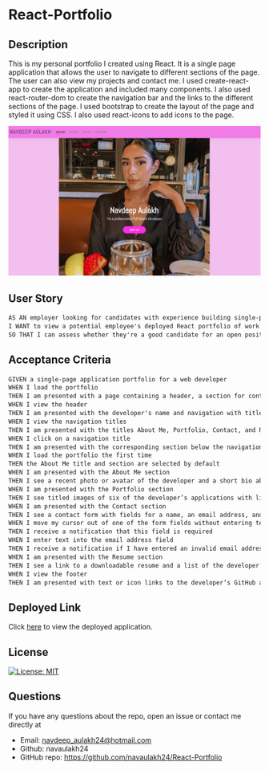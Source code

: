 # React-Portfolio

## Description
This is my personal portfolio I created using React. It is a single page application that allows the user to navigate to different sections of the page. The user can also view my projects and contact me. I used create-react-app to create the application and included many components. I also used react-router-dom to create the navigation bar and the links to the different sections of the page. I used bootstrap to create the layout of the page and styled it using CSS. I also used react-icons to add icons to the page. 

![Webpage](./client/src/assets/img/Screenshot%20(45).png)

## User Story

```md
AS AN employer looking for candidates with experience building single-page applications
I WANT to view a potential employee's deployed React portfolio of work samples
SO THAT I can assess whether they're a good candidate for an open position
```

## Acceptance Criteria

```md
GIVEN a single-page application portfolio for a web developer
WHEN I load the portfolio
THEN I am presented with a page containing a header, a section for content, and a footer
WHEN I view the header
THEN I am presented with the developer's name and navigation with titles corresponding to different sections of the portfolio
WHEN I view the navigation titles
THEN I am presented with the titles About Me, Portfolio, Contact, and Resume, and the title corresponding to the current section is highlighted
WHEN I click on a navigation title
THEN I am presented with the corresponding section below the navigation without the page reloading and that title is highlighted
WHEN I load the portfolio the first time
THEN the About Me title and section are selected by default
WHEN I am presented with the About Me section
THEN I see a recent photo or avatar of the developer and a short bio about them
WHEN I am presented with the Portfolio section
THEN I see titled images of six of the developer’s applications with links to both the deployed applications and the corresponding GitHub repositories
WHEN I am presented with the Contact section
THEN I see a contact form with fields for a name, an email address, and a message
WHEN I move my cursor out of one of the form fields without entering text
THEN I receive a notification that this field is required
WHEN I enter text into the email address field
THEN I receive a notification if I have entered an invalid email address
WHEN I am presented with the Resume section
THEN I see a link to a downloadable resume and a list of the developer’s proficiencies
WHEN I view the footer
THEN I am presented with text or icon links to the developer’s GitHub and LinkedIn profiles, and their profile on a third platform (Stack Overflow, Twitter)
```

## Deployed Link
Click [here](https://navaulakh24.github.io/React-Portfolio/) to view the deployed application.

## License
[![License: MIT](https://img.shields.io/badge/License-MIT-yellow.svg)](https://opensource.org/licenses/MIT)

## Questions
If you have any questions about the repo, open an issue or contact me directly at
- Email: navdeep_aulakh24@hotmail.com
- Github: navaulakh24
- GitHub repo: https://github.com/navaulakh24/React-Portfolio